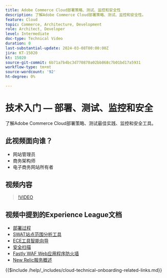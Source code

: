 ```yaml
---
title: Adobe Commerce Cloud部署策略、测试、监控和安全性
description: 了解Adobe Commerce Cloud部署策略、测试、监控和安全性。
feature: Cloud
topic: Commerce, Architecture, Development
role: Architect, Developer
level: Intermediate
doc-type: Technical Video
duration: 0
last-substantial-update: 2024-03-08T00:00:00Z
jira: KT-15020
kt: 15020
source-git-commit: 6b71a7b4bc3d770870a02bb868c7b01bd17a5931
workflow-type: tm+mt
source-wordcount: '92'
ht-degree: 0%

---
```


# 技术入门 — 部署、测试、监控和安全

了解Adobe Commerce Cloud部署策略、测试最佳实践、监控和安全工具。

## 此视频面向谁？

- 网站管理员
- 商务架构师
- 电子商务网站所有者

## 视频内容

>[!VIDEO](https://video.tv.adobe.com/v/3427818?learn=on)

## 视频中提到的Experience League文档

- [部署过程](https://experienceleague.adobe.com/docs/commerce-cloud-service/user-guide/develop/deploy/process.html)
- [SWAT站点范围分析工具](https://experienceleague.adobe.com/docs/commerce-operations/tools/site-wide-analysis-tool/intro.html)
- [ECE工具智能向导](https://experienceleague.adobe.com/docs/commerce-cloud-service/user-guide/develop/deploy/smart-wizards.html)
- [安全扫描](https://experienceleague.adobe.com/docs/commerce-admin/systems/security/security-scan.html)
- [Fastly WAF Web应用程序防火墙](https://experienceleague.adobe.com/docs/commerce-cloud-service/user-guide/cdn/fastly-waf-service.html)
- [New Relic服务概述](https://experienceleague.adobe.com/docs/commerce-cloud-service/user-guide/monitor/new-relic/new-relic-service.html)

{{$include /help/_includes/cloud-technical-onboarding-related-links.md}}
